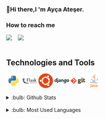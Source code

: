 


### :wave:Hi there,I 'm Ayça Ateşer. 
### How to reach me 

[<img width="32" src="https://unpkg.com/simple-icons@v5/icons/linkedin.svg" align="left" />][linkedin]

[<img width="32" src="https://unpkg.com/simple-icons@v5/icons/hackerrank.svg" align="left" />][hackerrank]

<br/>
<br/>


## Technologies and Tools
<p float="left">

<img src=https://raw.githubusercontent.com/github/explore/80688e429a7d4ef2fca1e82350fe8e3517d3494d/topics/python/python.png width="40" height="40">
<img src=https://raw.githubusercontent.com/github/explore/80688e429a7d4ef2fca1e82350fe8e3517d3494d/topics/flask/flask.png width="40" height="40">

<img src=https://raw.githubusercontent.com/github/explore/80688e429a7d4ef2fca1e82350fe8e3517d3494d/topics/ubuntu/ubuntu.png width="40" height="40">

<img src=https://raw.githubusercontent.com/github/explore/80688e429a7d4ef2fca1e82350fe8e3517d3494d/topics/django/django.png width="40" height="40">

<img src=https://raw.githubusercontent.com/github/explore/80688e429a7d4ef2fca1e82350fe8e3517d3494d/topics/git/git.png width="40" height="40">

<img src=https://raw.githubusercontent.com/github/explore/80688e429a7d4ef2fca1e82350fe8e3517d3494d/topics/java/java.png width="40" height="40">

<br/>
 </p>
<details>
<summary> :bulb: Github Stats</summary>
<img src="https://github-readme-stats.vercel.app/api?username=aycaateser&theme=radical">

</details>

<br/>

<details>
<summary>:bulb: Most Used Languages</summary>
<img src="https://github-readme-stats.vercel.app/api/top-langs/?username=aycaateser&layout=compact">

</details>

<br/>

[linkedin]:https://www.linkedin.com/in/aycaateser/
[hackerrank]:https://www.hackerrank.com/ateserayca

